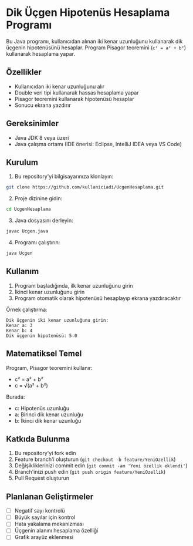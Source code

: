 # Dik Üçgen Hipotenüs Hesaplama Programı

Bu Java programı, kullanıcıdan alınan iki kenar uzunluğunu kullanarak dik üçgenin hipotenüsünü hesaplar. Program Pisagor teoremini (`c² = a² + b²`) kullanarak hesaplama yapar.

## Özellikler

- Kullanıcıdan iki kenar uzunluğunu alır
- Double veri tipi kullanarak hassas hesaplama yapar
- Pisagor teoremini kullanarak hipotenüsü hesaplar
- Sonucu ekrana yazdırır

## Gereksinimler

- Java JDK 8 veya üzeri
- Java çalışma ortamı (IDE önerisi: Eclipse, IntelliJ IDEA veya VS Code)

## Kurulum

1. Bu repository'yi bilgisayarınıza klonlayın:
```bash
git clone https://github.com/kullaniciadi/UcgenHesaplama.git
```

2. Proje dizinine gidin:
```bash
cd UcgenHesaplama
```

3. Java dosyasını derleyin:
```bash
javac Ucgen.java
```

4. Programı çalıştırın:
```bash
java Ucgen
```

## Kullanım

1. Program başladığında, ilk kenar uzunluğunu girin
2. İkinci kenar uzunluğunu girin
3. Program otomatik olarak hipotenüsü hesaplayıp ekrana yazdıracaktır

Örnek çalıştırma:
```
Dik üçgenin iki kenar uzunluğunu girin:
Kenar a: 3
Kenar b: 4
Dik üçgenin hipotenüsü: 5.0
```

## Matematiksel Temel

Program, Pisagor teoremini kullanır:
- c² = a² + b²
- c = √(a² + b²)

Burada:
- c: Hipotenüs uzunluğu
- a: Birinci dik kenar uzunluğu
- b: İkinci dik kenar uzunluğu

## Katkıda Bulunma

1. Bu repository'yi fork edin
2. Feature branch'i oluşturun (`git checkout -b feature/YeniOzellik`)
3. Değişikliklerinizi commit edin (`git commit -am 'Yeni özellik eklendi'`)
4. Branch'inizi push edin (`git push origin feature/YeniOzellik`)
5. Pull Request oluşturun

## Planlanan Geliştirmeler

- [ ] Negatif sayı kontrolü
- [ ] Büyük sayılar için kontrol
- [ ] Hata yakalama mekanizması
- [ ] Üçgenin alanını hesaplama özelliği
- [ ] Grafik arayüz eklenmesi
